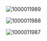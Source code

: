 

![1000011989](https://github.com/togetherforeverr/togetherforeverr/assets/154046711/bb9b867d-5232-4cc5-abf7-4da81ca926d4)

![1000011988](https://github.com/togetherforeverr/togetherforeverr/assets/154046711/b5a84716-06df-4210-8afc-b7cfe9a6f566)

![1000011987](https://github.com/togetherforeverr/togetherforeverr/assets/154046711/b68053d9-492e-4565-a0df-499c529e2f87)

